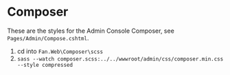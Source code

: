 ﻿# Composer

These are the styles for the Admin Console Composer, see `Pages/Admin/Compose.cshtml`.

1. cd into `Fan.Web\Composer\scss`
2. `sass --watch composer.scss:../../wwwroot/admin/css/composer.min.css --style compressed`
